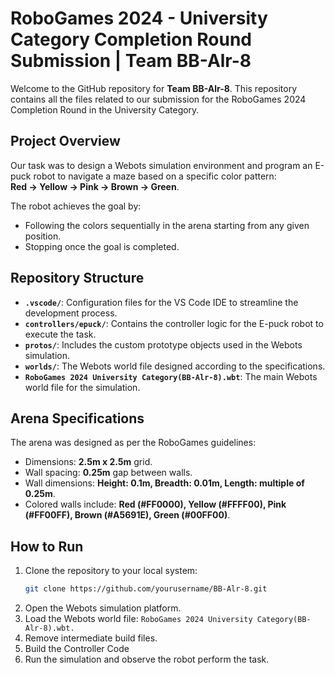 # RoboGames 2024 - University Category Completion Round Submission | Team BB-Alr-8

Welcome to the GitHub repository for **Team BB-Alr-8**. This repository contains all the files related to our submission for the RoboGames 2024 Completion Round in the University Category.

## Project Overview

Our task was to design a Webots simulation environment and program an E-puck robot to navigate a maze based on a specific color pattern:  
**Red → Yellow → Pink → Brown → Green**.

The robot achieves the goal by:
- Following the colors sequentially in the arena starting from any given position.
- Stopping once the goal is completed.

## Repository Structure

- **`.vscode/`**: Configuration files for the VS Code IDE to streamline the development process.
- **`controllers/epuck/`**: Contains the controller logic for the E-puck robot to execute the task.
- **`protos/`**: Includes the custom prototype objects used in the Webots simulation.
- **`worlds/`**: The Webots world file designed according to the specifications.
- **`RoboGames 2024 University Category(BB-Alr-8).wbt`**: The main Webots world file for the simulation.

## Arena Specifications

The arena was designed as per the RoboGames guidelines:
- Dimensions: **2.5m x 2.5m** grid.
- Wall spacing: **0.25m** gap between walls.
- Wall dimensions: **Height: 0.1m, Breadth: 0.01m, Length: multiple of 0.25m**.
- Colored walls include: **Red (#FF0000), Yellow (#FFFF00), Pink (#FF00FF), Brown (#A5691E), Green (#00FF00)**.

## How to Run

1. Clone the repository to your local system:
   ```bash
   git clone https://github.com/yourusername/BB-Alr-8.git
2. Open the Webots simulation platform.
3. Load the Webots world file: `RoboGames 2024 University Category(BB-Alr-8).wbt.`
4. Remove intermediate build files.
5. Build the Controller Code
6. Run the simulation and observe the robot perform the task.
